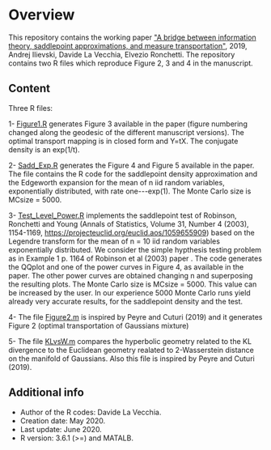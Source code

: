 # Overview

This repository contains the working paper ["A bridge between information theory, saddlepoint approximations,
and measure transportation"](https://github.com/dvdlvc/MyGitHub/blob/Saddlepoint_MeasureTransportation/June_2020_MongeKantorovich_Saddlepoint.pdf), 2019, 
Andrej Ilievski, Davide La Vecchia, Elvezio Ronchetti. The repository  contains two R files which reproduce Figure 2, 3 and 4 
in the manuscript.

## Content

Three R files:

1- [Figure1.R](https://github.com/dvdlvc/MyGitHub/blob/Saddlepoint_MeasureTransportation/Figure1.R) generates Figure 3 
available in the paper (figure numbering changed along the geodesic of the different manuscript versions). The optimal transport mapping is in closed form and Y=tX. The conjugate density is an exp(1/t).

2- [Sadd_Exp.R](https://github.com/dvdlvc/MyGitHub/blob/Saddlepoint_MeasureTransportation/Sadd_Exp.R) generates the Figure 4 
and Figure 5 available in the paper. The file contains the R code for the saddlepoint density approximation and the 
Edgeworth expansion for the mean of n iid random variables, exponentially distributed, with rate one---exp(1). The Monte Carlo size is MCsize = 5000.

3- [Test_Level_Power.R](https://github.com/dvdlvc/MyGitHub/blob/Saddlepoint_MeasureTransportation/Test_Level_Power.R) 
implements the saddlepoint test of Robinson, Ronchetti and Young (Annals of Statistics, Volume 31, Number 4 (2003), 1154-1169, 
https://projecteuclid.org/euclid.aos/1059655909) based on the Legendre transform for the mean 
of n = 10 iid random variables exponentially distributed. We consider the simple hypthesis testing problem as in Example 1 p. 
1164 of Robinson et al (2003) paper . The code generates the QQplot and one of the power curves in Figure 4, as available in 
the paper. The other power curves are obtained changing n and superposing the resulting plots. The Monte Carlo size is MCsize = 5000. This value can be increased by the user. In our experience 5000 Monte Carlo runs yield already very accurate results, for the saddlepoint density and the test. 

4- The file [Figure2.m](https://github.com/dvdlvc/MyGitHub/blob/Saddlepoint_MeasureTransportation/Figure2.m) is inspired by Peyre and Cuturi (2019) and it generates Figure 2 (optimal transportation of Gaussians mixture)

5- The file [KLvsW.m](https://github.com/dvdlvc/MyGitHub/blob/Saddlepoint_MeasureTransportation/KLvsW.m) compares the hyperbolic geometry related to the KL divergence to the Euclidean geometry realated to 2-Wasserstein distance on the manifold of Gaussians. Also this file is inspired by Peyre and Cuturi (2019).

## Additional info
- Author of the R codes: Davide La Vecchia.
- Creation date: May 2020. 
- Last update: June 2020. 
- R version: 3.6.1 (>=) and MATALB.
